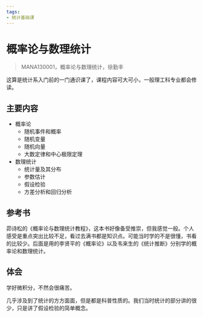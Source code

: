 ```yaml
---
tags:
- 统计基础课
---
```


# 概率论与数理统计
> MANA130001，概率论与数理统计，徐勤丰

这算是统计系入门前的一门通识课了，课程内容可大可小，一般理工科专业都会修读。

## 主要内容

- 概率论
  - 随机事件和概率
  - 随机变量
  - 随机向量
  - 大数定律和中心极限定理
- 数理统计
  - 统计量及其分布
  - 参数估计
  - 假设检验
  - 方差分析和回归分析

## 参考书
茆诗松的《概率论与数理统计教程》，这本书好像备受推崇，但我感觉一般。个人感受是重点突出比较不足，看过去满书都是知识点。可能当时学的不是很懂，书看的比较少。后面是用的李贤平的《概率论》以及韦来生的《统计推断》分别学的概率论和数理统计。
## 体会
学好微积分，不然会很痛苦。

几乎涉及到了统计的方方面面，但是都是科普性质的。我们当时统计的部分讲的很少，只是讲了假设检验的简单概念。